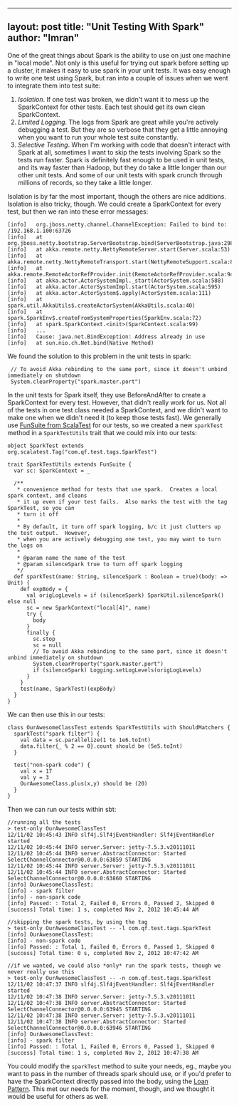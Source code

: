 
---
layout: post
title: "Unit Testing With Spark"
author: "Imran"
---

One of the great things about Spark is the ability to use on just one machine in "local mode".  Not only is this useful
for trying out spark before setting up a cluster, it makes it easy to use spark in your unit tests.  It was easy enough
to write one test using Spark, but ran into a couple of issues when we went to integrate them into test suite:

<!--more-->

1. *Isolation*.  If one test was broken, we didn't want it to mess up the SparkContext for other tests.  Each test
should get its own clean SparkContext.
2. *Limited Logging*.  The logs from Spark are great while you're actively debugging a test.  But they are so verbose
that they get a little annoying when you want to run your whole test suite constantly.
3. *Selective Testing*.  When I'm working with code that doesn't interact with Spark at all, sometimes I want to skip
the tests involving Spark so the tests run faster.  Spark is definitely fast enough to be used in unit tests, and its way
faster than Hadoop, but they do take a little longer than our other unit tests.  And some of our unit tests with spark
crunch through millions of records, so they take a little longer.

Isolation is by far the most important, though the others are nice additions.  Isolation is also tricky, though.  We
could create a SparkContext for every test, but then we ran into these error messages:

    [info]   org.jboss.netty.channel.ChannelException: Failed to bind to: /192.168.1.100:63726
    [info]   at org.jboss.netty.bootstrap.ServerBootstrap.bind(ServerBootstrap.java:298)
    [info]   at akka.remote.netty.NettyRemoteServer.start(Server.scala:53)
    [info]   at akka.remote.netty.NettyRemoteTransport.start(NettyRemoteSupport.scala:89)
    [info]   at akka.remote.RemoteActorRefProvider.init(RemoteActorRefProvider.scala:94)
    [info]   at akka.actor.ActorSystemImpl._start(ActorSystem.scala:588)
    [info]   at akka.actor.ActorSystemImpl.start(ActorSystem.scala:595)
    [info]   at akka.actor.ActorSystem$.apply(ActorSystem.scala:111)
    [info]   at spark.util.AkkaUtils$.createActorSystem(AkkaUtils.scala:40)
    [info]   at spark.SparkEnv$.createFromSystemProperties(SparkEnv.scala:72)
    [info]   at spark.SparkContext.<init>(SparkContext.scala:99)
    [info]   ...
    [info]   Cause: java.net.BindException: Address already in use
    [info]   at sun.nio.ch.Net.bind(Native Method)

We found the solution to this problem in the unit tests in spark:

     // To avoid Akka rebinding to the same port, since it doesn't unbind immediately on shutdown
     System.clearProperty("spark.master.port")

In the unit tests for Spark itself, they use BeforeAndAfter to create a SparkContext for every test.  However, that
didn't really work for us.  Not all of the tests in one test class needed a SparkContext, and we didn't want to
make one when we didn't need it (to keep those tests fast).  We generally use [FunSuite from ScalaTest](http://www.scalatest.org/getting_started_with_fun_suite)
for our tests, so we created a new `sparkTest` method in a `SparkTestUtils` trait that we could mix into our tests:

    object SparkTest extends org.scalatest.Tag("com.qf.test.tags.SparkTest")

    trait SparkTestUtils extends FunSuite {
      var sc: SparkContext = _

      /**
       * convenience method for tests that use spark.  Creates a local spark context, and cleans
       * it up even if your test fails.  Also marks the test with the tag SparkTest, so you can
       * turn it off
       *
       * By default, it turn off spark logging, b/c it just clutters up the test output.  However,
       * when you are actively debugging one test, you may want to turn the logs on
       *
       * @param name the name of the test
       * @param silenceSpark true to turn off spark logging
       */
      def sparkTest(name: String, silenceSpark : Boolean = true)(body: => Unit) {
        def expBody = {
          val origLogLevels = if (silenceSpark) SparkUtil.silenceSpark() else null
          sc = new SparkContext("local[4]", name)
          try {
            body
          }
          finally {
            sc.stop
            sc = null
            // To avoid Akka rebinding to the same port, since it doesn't unbind immediately on shutdown
            System.clearProperty("spark.master.port")
            if (silenceSpark) Logging.setLogLevels(origLogLevels)
          }
        }
        test(name, SparkTest)(expBody)
      }
    }


We can then use this in our tests:

    class OurAwesomeClassTest extends SparkTestUtils with ShouldMatchers {
      sparkTest("spark filter") {
        val data = sc.parallelize(1 to 1e6.toInt)
        data.filter{_ % 2 == 0}.count should be (5e5.toInt)
      }

      test("non-spark code") {
        val x = 17
        val y = 3
        OurAwesomeClass.plus(x,y) should be (20)
      }
    }


Then we can run our tests within sbt:

    //running all the tests
    > test-only OurAwesomeClassTest
    12/11/02 10:45:43 INFO slf4j.Slf4jEventHandler: Slf4jEventHandler started
    12/11/02 10:45:44 INFO server.Server: jetty-7.5.3.v20111011
    12/11/02 10:45:44 INFO server.AbstractConnector: Started SelectChannelConnector@0.0.0.0:63859 STARTING
    12/11/02 10:45:44 INFO server.Server: jetty-7.5.3.v20111011
    12/11/02 10:45:44 INFO server.AbstractConnector: Started SelectChannelConnector@0.0.0.0:63860 STARTING
    [info] OurAwesomeClassTest:
    [info] - spark filter
    [info] - non-spark code
    [info] Passed: : Total 2, Failed 0, Errors 0, Passed 2, Skipped 0
    [success] Total time: 1 s, completed Nov 2, 2012 10:45:44 AM

    //skipping the spark tests, by using the tag
    > test-only OurAwesomeClassTest -- -l com.qf.test.tags.SparkTest
    [info] OurAwesomeClassTest:
    [info] - non-spark code
    [info] Passed: : Total 1, Failed 0, Errors 0, Passed 1, Skipped 0
    [success] Total time: 0 s, completed Nov 2, 2012 10:47:42 AM

    //if we wanted, we could also *only* run the spark tests, though we never really use this
    > test-only OurAwesomeClassTest -- -n com.qf.test.tags.SparkTest
    12/11/02 10:47:37 INFO slf4j.Slf4jEventHandler: Slf4jEventHandler started
    12/11/02 10:47:38 INFO server.Server: jetty-7.5.3.v20111011
    12/11/02 10:47:38 INFO server.AbstractConnector: Started SelectChannelConnector@0.0.0.0:63945 STARTING
    12/11/02 10:47:38 INFO server.Server: jetty-7.5.3.v20111011
    12/11/02 10:47:38 INFO server.AbstractConnector: Started SelectChannelConnector@0.0.0.0:63946 STARTING
    [info] OurAwesomeClassTest:
    [info] - spark filter
    [info] Passed: : Total 1, Failed 0, Errors 0, Passed 1, Skipped 0
    [success] Total time: 1 s, completed Nov 2, 2012 10:47:38 AM

You could modify the `sparkTest` method to suite your needs, eg., maybe you want to pass in the number of threads spark
should use, or if you'd prefer to have the SparkContext directly passed into the body, using the
[Loan Pattern](https://wiki.scala-lang.org/display/SYGN/Loan).  This met our needs for the moment, though, and we thought
it would be useful for others as well.
